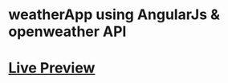 # weatherApp using AngularJs & openweather API
# [Live Preview](https://yogeshnogia.github.io/weatherApp/)

